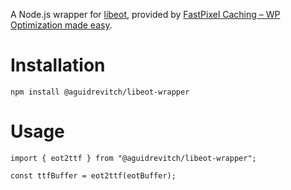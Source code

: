 A Node.js wrapper for [libeot](https://github.com/umanwizard/libeot/), provided by [FastPixel Caching – WP Optimization made easy](https://wordpress.org/plugins/fastpixel-website-accelerator/).

# Installation

```
npm install @aguidrevitch/libeot-wrapper
```

# Usage

```
import { eot2ttf } from "@aguidrevitch/libeot-wrapper";

const ttfBuffer = eot2ttf(eotBuffer);
```
